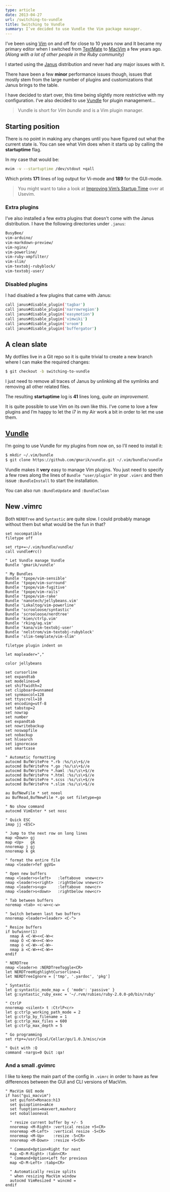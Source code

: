 ```yaml
---
type: article
date: 2013-04-27
url: /switching-to-vundle
title: Switching to Vundle
summary: I’ve decided to use Vundle the Vim package manager.
---
```


I’ve been using [Vim](http://www.vim.org/) on and off for close
to 10 years now and It became my primary editor when I switched from
[TextMate](http://macromates.com/) to
[MacVim](https://code.google.com/p/macvim/) a few years ago.
*(Along with a lot of other people in the Ruby community)*

I started using the [Janus](https://github.com/carlhuda/janus)
distribution and never had any major issues with it.

There have been a few **minor** performance issues though, issues
that mostly stem from the large number of plugins and
customizations that Janus brings to the table.

I have decided to start over, this time being slightly
more restrictive with my configuration. I’ve also decided to use
[Vundle](https://github.com/gmarik/vundle) for plugin management…

> Vundle is short for *Vim bundle* and is a Vim plugin manager.

## Starting position

There is no point in making any changes until you have figured
out what the current state is. You can see what Vim does when
it starts up by calling the **startuptime** flag.

In my case that would be:

```bash
mvim -v --startuptime /dev/stdout +qall
```

Which prints **171** lines of log output for Vi-mode and **189**
for the GUI-mode.

> You might want to take a look at
> [Improving Vim’s Startup Time](http://usevim.com/2012/04/18/startuptime/)
> over at Usevim.

### Extra plugins

I’ve also installed a few extra plugins that doesn't come with the Janus distribution.
I have the following directories under `.janus`:

```bash
BusyBee/
vim-arduino/
vim-markdown-preview/
vim-nginx/
vim-powerline/
vim-ruby-xmpfilter/
vim-slim/
vim-textobj-rubyblock/
vim-textobj-user/
```

### Disabled plugins

I had disabled a few plugins that came with Janus:

```bash
call janus#disable_plugin('tagbar')
call janus#disable_plugin('narrowregion')
call janus#disable_plugin('easymotion')
call janus#disable_plugin('vimwiki')
call janus#disable_plugin('vroom')
call janus#disable_plugin('buffergator')
```

## A clean slate

My dotfiles live in a Git repo so it is quite trivial to
create a new branch where I can make the required changes:

```bash
$ git checkout -b switching-to-vundle
```

I just need to remove all traces of Janus by unlinking
all the symlinks and removing all other related files.

The resulting **startuptime** log is **41** lines long, *quite an improvement*.

It is quite possible to use Vim on its own like this. I’ve come to
love a few plugins and I’m happy to let the i7 in my Air work a
bit in order to let me use them.

## [Vundle](https://github.com/gmarik/vundle)

I’m going to use Vundle for my plugins from now on, so I’ll need to install it:

```bash
$ mkdir ~/.vim/bundle
$ git clone https://github.com/gmarik/vundle.git ~/.vim/bundle/vundle
```

Vundle makes it **very** easy to manage Vim plugins. You just need
to specify a few rows along the lines of `Bundle "user/plugin"`
in your `.vimrc` and then issue `:BundleInstall` to start the installation.

You can also run `:BundleUpdate` and `:BundleClean`

## New .vimrc

Both `NERDTree` and `Syntastic` are quite slow.
I could probably manage without them but what would be the fun in that?

```vim
set nocompatible
filetype off

set rtp+=~/.vim/bundle/vundle/
call vundle#rc()

" Let Vundle manage Vundle
Bundle 'gmarik/vundle'

" My Bundles
Bundle 'tpope/vim-sensible'
Bundle 'tpope/vim-surround'
Bundle 'tpope/vim-fugitive'
Bundle 'tpope/vim-rails'
Bundle 'tpope/vim-rake'
Bundle 'nanotech/jellybeans.vim'
Bundle 'Lokaltog/vim-powerline'
Bundle 'scrooloose/syntastic'
Bundle 'scrooloose/nerdtree'
Bundle 'kien/ctrlp.vim'
Bundle 'rking/ag.vim'
Bundle 'kana/vim-textobj-user'
Bundle 'nelstrom/vim-textobj-rubyblock'
Bundle 'slim-template/vim-slim'

filetype plugin indent on

let mapleader=","

color jellybeans

set cursorline
set expandtab
set modelines=0
set shiftwidth=2
set clipboard=unnamed
set synmaxcol=128
set ttyscroll=10
set encoding=utf-8
set tabstop=2
set nowrap
set number
set expandtab
set nowritebackup
set noswapfile
set nobackup
set hlsearch
set ignorecase
set smartcase

" Automatic formatting
autocmd BufWritePre *.rb :%s/\s\+$//e
autocmd BufWritePre *.go :%s/\s\+$//e
autocmd BufWritePre *.haml :%s/\s\+$//e
autocmd BufWritePre *.html :%s/\s\+$//e
autocmd BufWritePre *.scss :%s/\s\+$//e
autocmd BufWritePre *.slim :%s/\s\+$//e

au BufNewFile * set noeol
au BufRead,BufNewFile *.go set filetype=go

" No show command
autocmd VimEnter * set nosc

" Quick ESC
imap jj <ESC>

" Jump to the next row on long lines
map <Down> gj
map <Up>   gk
nnoremap j gj
nnoremap k gk

" format the entire file
nmap <leader>fef ggVG=

" Open new buffers
nmap <leader>s<left>   :leftabove  vnew<cr>
nmap <leader>s<right>  :rightbelow vnew<cr>
nmap <leader>s<up>     :leftabove  new<cr>
nmap <leader>s<down>   :rightbelow new<cr>

" Tab between buffers
noremap <tab> <c-w><c-w>

" Switch between last two buffers
nnoremap <leader><leader> <C-^>

" Resize buffers
if bufwinnr(1)
  nmap Ä <C-W><<C-W><
  nmap Ö <C-W>><C-W>>
  nmap ö <C-W>-<C-W>-
  nmap ä <C-W>+<C-W>+
endif

" NERDTree
nmap <leader>n :NERDTreeToggle<CR>
let NERDTreeHighlightCursorline=1
let NERDTreeIgnore = ['tmp', '.yardoc', 'pkg']

" Syntastic
let g:syntastic_mode_map = { 'mode': 'passive' }
let g:syntastic_ruby_exec = '~/.rvm/rubies/ruby-2.0.0-p0/bin/ruby'

" CtrlP
nnoremap <silent> t :CtrlP<cr>
let g:ctrlp_working_path_mode = 2
let g:ctrlp_by_filename = 1
let g:ctrlp_max_files = 600
let g:ctrlp_max_depth = 5

" Go programming
set rtp+=/usr/local/Cellar/go/1.0.3/misc/vim

" Quit with :Q
command -nargs=0 Quit :qa!
```

### And a small .gvimrc

I like to keep the main part of the config
in `.vimrc` in order to have as few differences
between the GUI and CLI versions of MacVim.

```vim
" MacVim GUI mode
if has("gui_macvim")
  set guifont=Monaco:h13
  set guioptions=aAce
  set fuoptions=maxvert,maxhorz
  set noballooneval

  " resize current buffer by +/- 5
  nnoremap <M-Right> :vertical resize +5<CR>
  nnoremap <M-Left>  :vertical resize -5<CR>
  nnoremap <M-Up>    :resize -5<CR>
  nnoremap <M-Down>  :resize +5<CR>

  " Command+Option+Right for next
  map <D-M-Right> :tabn<CR>
  " Command+Option+Left for previous
  map <D-M-Left> :tabp<CR>

  " Automatically resize splits
  " when resizing MacVim window
  autocmd VimResized * wincmd =
endif
```
